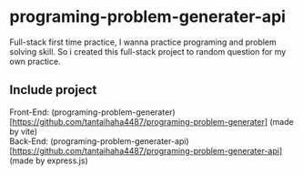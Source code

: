 # programing-problem-generater-api
Full-stack first time practice, I wanna practice programing and problem solving skill. So i created this full-stack project to random question for my own practice.

## Include project
Front-End: (programing-problem-generater)[https://github.com/tantaihaha4487/programing-problem-generater] (made by vite) </br>
Back-End: (programing-problem-generater-api)[https://github.com/tantaihaha4487/programing-problem-generater-api] (made by express.js)
